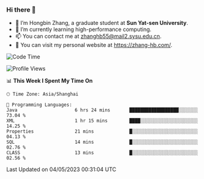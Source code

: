 ### Hi there 👋

- 🔭 I’m Hongbin Zhang, a graduate student at **Sun Yat-sen University**.
- 🌱 I’m currently learning high-performance computing.
- 📫 You can contact me at zhanghb55@mail2.sysu.edu.cn.
- 👀 You can visit my personal website at https://zhang-hb.com/.

<!--START_SECTION:waka-->
![Code Time](http://img.shields.io/badge/Code%20Time-178%20hrs%207%20mins-blue)

![Profile Views](http://img.shields.io/badge/Profile%20Views-0-blue)

📊 **This Week I Spent My Time On** 

```text
🕑︎ Time Zone: Asia/Shanghai

💬 Programming Languages: 
Java                     6 hrs 24 mins       ██████████████████░░░░░░░   73.04 % 
XML                      1 hr 15 mins        ████░░░░░░░░░░░░░░░░░░░░░   14.25 % 
Properties               21 mins             █░░░░░░░░░░░░░░░░░░░░░░░░   04.13 % 
SQL                      14 mins             █░░░░░░░░░░░░░░░░░░░░░░░░   02.76 % 
CLASS                    13 mins             █░░░░░░░░░░░░░░░░░░░░░░░░   02.56 % 
```


 Last Updated on 04/05/2023 00:31:04 UTC
<!--END_SECTION:waka-->